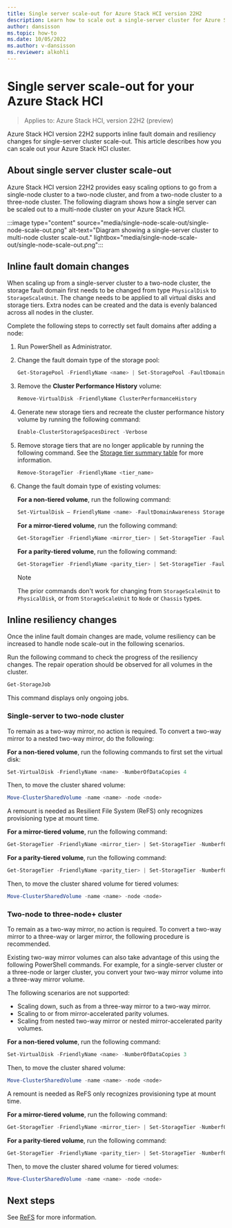 ```yaml
---
title: Single server scale-out for Azure Stack HCI version 22H2
description: Learn how to scale out a single-server cluster for Azure Stack HCI version 22H2.
author: dansisson
ms.topic: how-to
ms.date: 10/05/2022
ms.author: v-dansisson
ms.reviewer: alkohli
---
```


# Single server scale-out for your Azure Stack HCI

> Applies to: Azure Stack HCI, version 22H2 (preview)

Azure Stack HCI version 22H2 supports inline fault domain and resiliency changes for single-server cluster scale-out. This article describes how you can scale out your Azure Stack HCI cluster.

## About single server cluster scale-out

Azure Stack HCI version 22H2 provides easy scaling options to go from a single-node cluster to a two-node cluster, and from a two-node cluster to a three-node cluster. The following diagram shows how a single server can be scaled out to a multi-node cluster on your Azure Stack HCI.

:::image type="content" source="media/single-node-scale-out/single-node-scale-out.png" alt-text="Diagram showing a single-server cluster to multi-node cluster scale-out." lightbox="media/single-node-scale-out/single-node-scale-out.png":::

## Inline fault domain changes

When scaling up from a single-server cluster to a two-node cluster, the storage fault domain first needs to be changed from type `PhysicalDisk` to `StorageScaleUnit`. The change needs to be applied to all virtual disks and storage tiers. Extra nodes can be created and the data is evenly balanced across all nodes in the cluster.

Complete the following steps to correctly set fault domains after adding a node:

1. Run PowerShell as Administrator.

1. Change the fault domain type of the storage pool:

    ```powershell
    Get-StoragePool -FriendlyName <name> | Set-StoragePool -FaultDomainAwarenessDefault StorageScaleUnit
    ```

1. Remove the **Cluster Performance History** volume:

    ```powershell
    Remove-VirtualDisk -FriendlyName ClusterPerformanceHistory
    ```

1. Generate new storage tiers and recreate the cluster performance history volume by running the following command:

    ```powershell
    Enable-ClusterStorageSpacesDirect -Verbose
    ```

1. Remove storage tiers that are no longer applicable by running the following command. See the [Storage tier summary table](/azure-stack/hci/manage/create-volumes.md#storage-tier-summary-table) for more information.

    ```powershell
    Remove-StorageTier -FriendlyName <tier_name>
    ```

1. Change the fault domain type of existing volumes:

    **For a non-tiered volume**, run the following command:

    ```powershell
    Set-VirtualDisk – FriendlyName <name> -FaultDomainAwareness StorageScaleUnit
    ```

    **For a mirror-tiered volume**, run the following command:

    ```powershell
    Get-StorageTier -FriendlyName <mirror_tier> | Set-StorageTier -FaultDomainAwareness StorageScaleUnit
    ```

    **For a parity-tiered volume**, run the following command:

    ```powershell
    Get-StorageTier -FriendlyName <parity_tier> | Set-StorageTier -FaultDomainAwareness StorageScaleUnit
    ```

    > [!NOTE]
    > The prior commands don't work for changing from `StorageScaleUnit` to `PhysicalDisk`, or from `StorageScaleUnit` to `Node` or `Chassis` types.


## Inline resiliency changes

Once the inline fault domain changes are made, volume resiliency can be increased to handle node scale-out in the following scenarios.

Run the following command to check the progress of the resiliency changes. The repair operation should be observed for all volumes in the cluster.

```powershell
Get-StorageJob
```

This command displays only ongoing jobs.

### Single-server to two-node cluster

To remain as a two-way mirror, no action is required. To convert a two-way mirror to a nested two-way mirror, do the following:

**For a non-tiered volume**, run the following commands to first set the virtual disk:

```powershell
Set-VirtualDisk -FriendlyName <name> -NumberOfDataCopies 4
```

Then, to move the cluster shared volume:

```powershell
Move-ClusterSharedVolume -name <name> -node <node>
```

A remount is needed as Resilient File System (ReFS) only recognizes provisioning type at mount time.

**For a mirror-tiered volume**, run the following command:

```powershell
Get-StorageTier -FriendlyName <mirror_tier> | Set-StorageTier -NumberfOfDataCopies 4
```

**For a parity-tiered volume**, run the following command:

```powershell
Get-StorageTier -FriendlyName <parity_tier> | Set-StorageTier -NumberfOfDataCopies 4
```

Then, to move the cluster shared volume for tiered volumes:

```powershell
Move-ClusterSharedVolume -name <name> -node <node>
```

### Two-node to three-node+ cluster

To remain as a two-way mirror, no action is required. To convert a two-way mirror to a three-way or larger mirror, the following procedure is recommended.

Existing two-way mirror volumes can also take advantage of this using the following PowerShell commands. For example, for a single-server cluster or a three-node or larger cluster, you convert your two-way mirror volume into a three-way mirror volume.

The following scenarios are not supported:

- Scaling down, such as from a three-way mirror to a two-way mirror.
- Scaling to or from mirror-accelerated parity volumes.
- Scaling from nested two-way mirror or nested mirror-accelerated parity volumes.

**For a non-tiered volume**, run the following command:

```powershell
Set-VirtualDisk -FriendlyName <name> -NumberOfDataCopies 3
```

Then, to move the cluster shared volume:

```powershell
Move-ClusterSharedVolume -name <name> -node <node>
```

A remount is needed as ReFS only recognizes provisioning type at mount time.

**For a mirror-tiered volume**, run the following command:

```powershell
Get-StorageTier -FriendlyName <mirror_tier> | Set-StorageTier -NumberfOfDataCopies 3
```

**For a parity-tiered volume**, run the following command:

```powershell
Get-StorageTier -FriendlyName <parity_tier> | Set-StorageTier -NumberfOfDataCopies 3
```

Then, to move the cluster shared volume for tiered volumes:

```powershell
Move-ClusterSharedVolume -name <name> -node <node>
```

## Next steps

See [ReFS](/windows-server/storage/refs/refs-overview) for more information.